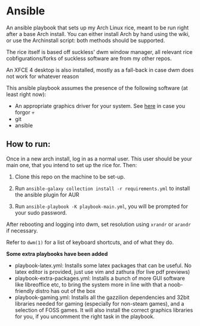 # Ansible

An ansible playbook that sets up my Arch Linux rice, meant to be run right after a base Arch install.
You can either install Arch by hand using the wiki, or use the Archinstall script: both methods should be supported.

The rice itself is based off suckless' dwm window manager, all relevant rice cobfigurations/forks of suckless software are from my other repos.

An XFCE 4 desktop is also installed, mostly as a fall-back in case dwm does not work for whatever reason 

This ansible playbook assumes the presence of the following software (at least right now):

- An appropriate graphics driver for your system.
    See [here](/doc/linux_video_driver_checklist.md) in case you forgor 💀
- git
- ansible

## How to run:

Once in a new arch install, log in as a normal user.
This user should be your main one, that you intend to set up the rice for.
Then:

1) Clone this repo on the machine to be set-up.

2) Run `ansible-galaxy collection install -r requirements.yml` to install the ansible plugin for AUR

3) Run `ansible-playbook -K playbook-main.yml`, you will be prompted for your sudo password.

After rebooting and logging into dwm, set resolution using `xrandr` or `arandr` if necessary.

Refer to `dwm(1)` for a list of keyboard shortcuts, and of what they do.

**Some extra playbooks have been added**
- playbook-latex.yml: Installs some latex packages that can be useful. No latex editor is provided, just use vim and zathura (for live pdf previews)
- playbook-extra-packages.yml: Installs a bunch of more GUI software like libreoffice etc, to bring the system more in line with that a noob-friendly distro has out of the box
- playbook-gaming.yml: Installs all the gazzilion dependencies and 32bit libraries needed for gaming (especially for non-steam games), and a selection of FOSS games.
  It will also install the correct graphics libraries for you, if you uncomment the right task in the playbook. 
